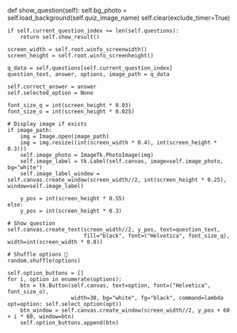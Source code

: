 def show_question(self):
    self.bg_photo = self.load_background(self.quiz_image_name)
    self.clear(exclude_timer=True)

    if self.current_question_index >= len(self.questions):
        return self.show_result()

    screen_width = self.root.winfo_screenwidth()
    screen_height = self.root.winfo_screenheight()

    q_data = self.questions[self.current_question_index]
    question_text, answer, options, image_path = q_data

    self.correct_answer = answer
    self.selected_option = None

    font_size_q = int(screen_height * 0.03)
    font_size_o = int(screen_height * 0.025)

    # Display image if exists
    if image_path:
        img = Image.open(image_path)
        img = img.resize((int(screen_width * 0.4), int(screen_height * 0.3)))
        self.image_photo = ImageTk.PhotoImage(img)
        self.image_label = tk.Label(self.canvas, image=self.image_photo, bg="white")
        self.image_label_window = self.canvas.create_window(screen_width//2, int(screen_height * 0.25), window=self.image_label)

        y_pos = int(screen_height * 0.55)
    else:
        y_pos = int(screen_height * 0.3)

    # Show question
    self.canvas.create_text(screen_width//2, y_pos, text=question_text,
                            fill="black", font=("Helvetica", font_size_q), width=int(screen_width * 0.8))

    # Shuffle options 🔀
    random.shuffle(options)

    self.option_buttons = []
    for i, option in enumerate(options):
        btn = tk.Button(self.canvas, text=option, font=("Helvetica", font_size_o),
                        width=30, bg="white", fg="black", command=lambda opt=option: self.select_option(opt))
        btn_window = self.canvas.create_window(screen_width//2, y_pos + 60 + i * 60, window=btn)
        self.option_buttons.append(btn)